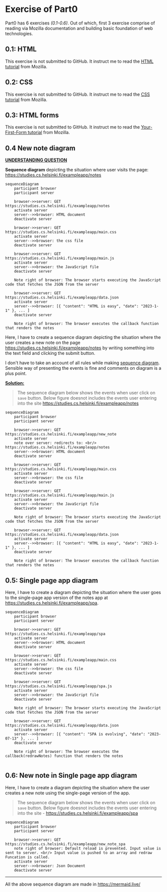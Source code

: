 # Exercise of Part0

Part0 has 6 exercises _(0.1-0.6)_. Out of which, first 3 exercise comprise of reading via Mozilla documentation and building basic foundation of web technologies.

## 0.1: HTML

This exercise is not submitted to GitHub. It instruct me to read the [HTML tutorial](https://developer.mozilla.org/en-US/docs/Learn/Getting_started_with_the_web/HTML_basics) from Mozilla.

## 0.2: CSS

This exercise is not submitted to GitHub. It instruct me to read the [CSS tutorial](https://developer.mozilla.org/en-US/docs/Learn/Getting_started_with_the_web/CSS_basics) from Mozilla.

## 0.3: HTML forms

This exercise is not submitted to GitHub. It instruct me to read the [Your-First-Form tutorial](https://developer.mozilla.org/en-US/docs/Learn/HTML/Forms/Your_first_HTML_form) from Mozilla.

## 0.4 New note diagram

**<u>UNDERSTANDING QUESTION</u>**

**Sequence diagram** depicting the situation where user visits the page: https://studies.cs.helsinki.fi/exampleapp/notes

```mermaid
sequenceDiagram
    participant browser
    participant server

    browser->>server: GET https://studies.cs.helsinki.fi/exampleapp/notes
    activate server
    server-->>browser: HTML document
    deactivate server

    browser->>server: GET https://studies.cs.helsinki.fi/exampleapp/main.css
    activate server
    server-->>browser: the css file
    deactivate server

    browser->>server: GET https://studies.cs.helsinki.fi/exampleapp/main.js
    activate server
    server-->>browser: the JavaScript file
    deactivate server

    Note right of browser: The browser starts executing the JavaScript code that fetches the JSON from the server

    browser->>server: GET https://studies.cs.helsinki.fi/exampleapp/data.json
    activate server
    server-->>browser: [{ "content": "HTML is easy", "date": "2023-1-1" }, ... ]
    deactivate server

    Note right of browser: The browser executes the callback function that renders the notes
```

Here, I have to create a sequence diagram depicting the situation where the user creates a new note on the page https://studies.cs.helsinki.fi/exampleapp/notes by writing something into the text field and clicking the submit button.

I don't have to take an account of all rules while making [sequence diagram](https://www.geeksforgeeks.org/unified-modeling-language-uml-sequence-diagrams/). Sensible way of presenting the events is fine and comments on diagram is a plus point.

**<u>Solution:</u>**

> The sequence diagram below shows the events when user click on `save` button. Below figure doesnot includes the events user entering into the site https://studies.cs.helsinki.fi/exampleapp/notes

```mermaid
sequenceDiagram
    participant browser
    participant server

    browser->>server: GET https://studies.cs.helsinki.fi/exampleapp/new_note
    activate server
    note over server: redirects to: <br/> https://studies.cs.helsinki.fi/exampleapp/notes
    server-->>browser: HTML document
    deactivate server

    browser->>server: GET https://studies.cs.helsinki.fi/exampleapp/main.css
    activate server
    server-->>browser: the css file
    deactivate server

    browser->>server: GET https://studies.cs.helsinki.fi/exampleapp/main.js
    activate server
    server-->>browser: the JavaScript file
    deactivate server

    Note right of browser: The browser starts executing the JavaScript code that fetches the JSON from the server

    browser->>server: GET https://studies.cs.helsinki.fi/exampleapp/data.json
    activate server
    server-->>browser: [{ "content": "HTML is easy", "date": "2023-1-1" }, ... ]
    deactivate server

    Note right of browser: The browser executes the callback function that renders the notes
```

## 0.5: Single page app diagram

Here, I have to create a diagram depicting the situation where the user goes to the single-page app version of the notes app at https://studies.cs.helsinki.fi/exampleapp/spa.

```mermaid
sequenceDiagram
    participant browser
    participant server

    browser->>server: GET https://studies.cs.helsinki.fi/exampleapp/spa
    activate server
    server-->>browser: HTML document
    deactivate server

    browser->>server: GET https://studies.cs.helsinki.fi/exampleapp/main.css
    activate server
    server-->>browser: the css file
    deactivate server

    browser->>server: GET https://studies.cs.helsinki.fi/exampleapp/spa.js
    activate server
    server-->>browser: the JavaScript file
    deactivate server

    Note right of browser: The browser starts executing the JavaScript code that fetches the JSON from the server

    browser->>server: GET https://studies.cs.helsinki.fi/exampleapp/data.json
    activate server
    server-->>browser: [{ "content": "SPA is evolving", "date": "2023-07-13" }, ... ]
    deactivate server

    Note right of browser: The browser executes the callback(redrawNotes) function that renders the notes


```

## 0.6: New note in Single page app diagram

Here, I have to create a diagram depicting the situation where the user creates a new note using the single-page version of the app.

> The sequence diagram below shows the events when user click on `save` button. Below figure doesnot includes the events user entering into the site - https://studies.cs.helsinki.fi/exampleapp/spa

```mermaid
sequenceDiagram
    participant browser
    participant server

    browser->>server: GET https://studies.cs.helsinki.fi/exampleapp/new_note_spa
    note right of browser: Default reload is prevented. Input value is sent to server. <br/> Input value is pushed to an array and redraw Funcation is called.
    activate server
    server-->>browser: Json Document
    deactivate server

```

---

All the above sequence diagram are made in https://mermaid.live/
